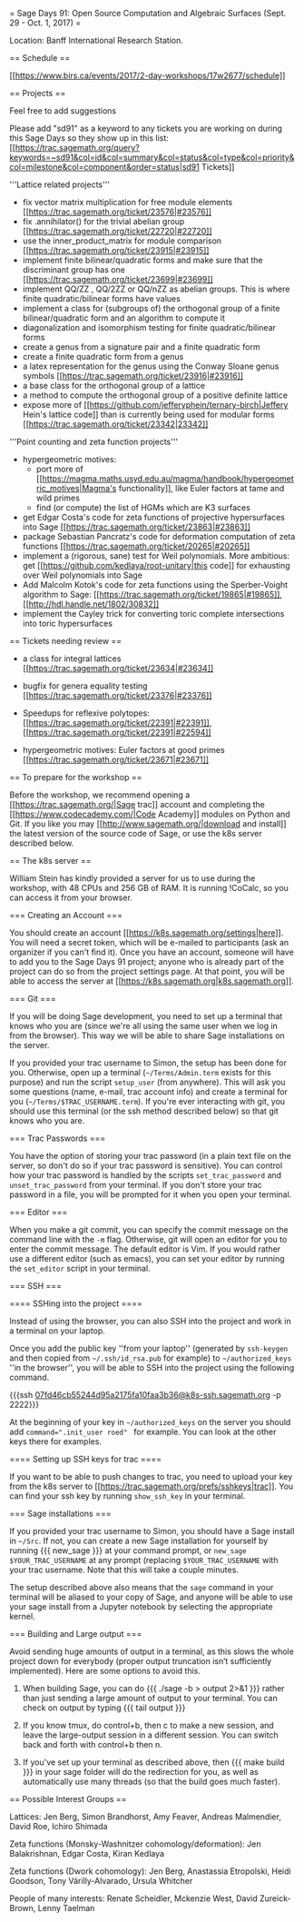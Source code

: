 = Sage Days 91: Open Source Computation and Algebraic Surfaces (Sept. 29 - Oct. 1, 2017) =

Location: Banff International Research Station.

== Schedule ==

[[https://www.birs.ca/events/2017/2-day-workshops/17w2677/schedule]]

== Projects ==

Feel free to add suggestions 

Please add "sd91" as a keyword to any tickets you are working on during this Sage Days so they show up in this list: [[https://trac.sagemath.org/query?keywords=~sd91&col=id&col=summary&col=status&col=type&col=priority&col=milestone&col=component&order=status|sd91 Tickets]]

'''Lattice related projects'''
  * fix vector matrix multiplication for free module elements [[https://trac.sagemath.org/ticket/23576|#23576]]
  * fix .annihilator() for the trivial abelian group [[https://trac.sagemath.org/ticket/22720|#22720]]
  * use the inner_product_matrix for module comparison [[https://trac.sagemath.org/ticket/23915|#23915]]
  * implement finite bilinear/quadratic forms and make sure that the discriminant group has one [[https://trac.sagemath.org/ticket/23699|#23699]]
  * implement QQ/ZZ , QQ/2ZZ or QQ/nZZ as abelian groups. This is where finite quadratic/bilinear forms have values
  * implement a class for (subgroups of) the orthogonal group of a finite bilinear/quadratic form and an algorithm to compute it
  * diagonalization and isomorphism testing for finite quadratic/bilinear forms
  * create a genus from a signature pair and a finite quadratic form
  * create a finite quadratic form from a genus
  * a latex representation for the genus using the Conway Sloane genus symbols [[https://trac.sagemath.org/ticket/23916|#23916]]
  * a base class for the orthogonal group of a lattice
  * a method to compute the orthogonal group of a positive definite lattice
  * expose more of [[https://github.com/jefferyphein/ternary-birch|Jeffery Hein's lattice code]] than is currently being used for modular forms [[https://trac.sagemath.org/ticket/23342|23342]]

'''Point counting and zeta function projects'''
  * hypergeometric motives: 
    * port more of [[https://magma.maths.usyd.edu.au/magma/handbook/hypergeometric_motives|Magma's functionality]], like Euler factors at tame and wild primes
    * find (or compute) the list of HGMs which are K3 surfaces
  * get Edgar Costa's code for zeta functions of projective hypersurfaces into Sage [[https://trac.sagemath.org/ticket/23863|#23863]]
  * package Sebastian Pancratz's code for deformation computation of zeta functions [[https://trac.sagemath.org/ticket/20265|#20265]]
  * implement a (rigorous, sane) test for Weil polynomials. More ambitious: get [[https://github.com/kedlaya/root-unitary|this code]] for exhausting over Weil polynomials into Sage
  * Add Malcolm Kotok's code for zeta functions using the Sperber-Voight algorithm to Sage: [[https://trac.sagemath.org/ticket/19865|#19865]], [[http://hdl.handle.net/1802/30832]]
  * implement the Cayley trick for converting toric complete intersections into toric hypersurfaces

== Tickets needing review ==

  * a class for integral lattices [[https://trac.sagemath.org/ticket/23634|#23634]]

  * bugfix for genera equality testing [[https://trac.sagemath.org/ticket/23376|#23376]]

  * Speedups for reflexive polytopes: [[https://trac.sagemath.org/ticket/22391|#22391]], [[https://trac.sagemath.org/ticket/22391|#22594]]

  * hypergeometric motives: Euler factors at good primes [[https://trac.sagemath.org/ticket/23671|#23671]]

== To prepare for the workshop ==

Before the workshop, we recommend opening a [[https://trac.sagemath.org/|Sage trac]] account and completing the [[https://www.codecademy.com/|Code Academy]] modules on Python and Git.  If you like you may [[http://www.sagemath.org/|download and install]] the latest version of the source code of Sage, or use the k8s server described below.

== The k8s server ==

William Stein has kindly provided a server for us to use during the workshop, with 48 CPUs and 256 GB of RAM.  It is running !CoCalc, so you can access it from your browser.

=== Creating an Account ===

You should create an account [[https://k8s.sagemath.org/settings|here]].  You will need a secret token, which will be e-mailed to participants (ask an organizer if you can't find it).  Once you have an account, someone will have to add you to the Sage Days 91 project; anyone who is already part of the project can do so from the project settings page.  At that point, you will be able to access the server at [[https://k8s.sagemath.org|k8s.sagemath.org]].

=== Git ===

If you will be doing Sage development, you need to set up a terminal that knows who you are (since we're all using the same user when we log in from the browser).  This way we will be able to share Sage installations on the server.

If you provided your trac username to Simon, the setup has been done for you.  Otherwise, open up a terminal (`~/Terms/Admin.term` exists for this purpose) and run the script `setup_user` (from anywhere).  This will ask you some questions (name, e-mail, trac account info) and create a terminal for you (`~/Terms/$TRAC_USERNAME.term`).  If you're ever interacting with git, you should use this terminal (or the ssh method described below) so that git knows who you are.

=== Trac Passwords ===

You have the option of storing your trac password (in a plain text file on the server, so don't do so if your trac password is sensitive).  You can control how your trac password is handled by the scripts `set_trac_password` and `unset_trac_password` from your terminal.  If you don't store your trac password in a file, you will be prompted for it when you open your terminal.

=== Editor ===

When you make a git commit, you can specify the commit message on the command line with the `-m` flag.  Otherwise, git will open an editor for you to enter the commit message.  The default editor is Vim.  If you would rather use a different editor (such as emacs), you can set your editor by running the `set_editor` script in your terminal.

=== SSH ===

==== SSHing into the project ====

Instead of using the browser, you can also SSH into the project and work in a terminal on your laptop.

Once you add the public key ''from your laptop'' (generated by `ssh-keygen` and then copied from `~/.ssh/id_rsa.pub` for example) to `~/authorized_keys` ''in the browser'', you will be able to SSH into the project using the following command.

{{{ssh 07fd46cb55244d95a2175fa10faa3b36@k8s-ssh.sagemath.org -p 2222}}}

At the beginning of your key in `~/authorized_keys` on the server you should add `command=".init_user roed" ` for example.  You can look at the other keys there for examples.

==== Setting up SSH keys for trac ====

If you want to be able to push changes to trac, you need to upload your key from the k8s server to [[https://trac.sagemath.org/prefs/sshkeys|trac]].  You can find your ssh key by running `show_ssh_key` in your terminal.

=== Sage installations ===

If you provided your trac username to Simon, you should have a Sage install in `~/Src`.  If not, you can create a new Sage installation for yourself by running 
{{{
new_sage
}}}
at your command prompt, or `new_sage $YOUR_TRAC_USERNAME` at any prompt (replacing `$YOUR_TRAC_USERNAME` with your trac username.  Note that this will take a couple minutes.

The setup described above also means that the `sage` command in your terminal will be aliased to your copy of Sage, and anyone will be able to use your sage install from a Jupyter notebook by selecting the appropriate kernel.

=== Building and Large output ===

Avoid sending huge amounts of output in a terminal, as this slows the whole project down for everybody (proper output truncation isn’t sufficiently implemented).  Here are some options to avoid this.

1. When building Sage, you can do
{{{
./sage -b > output 2>&1
}}}
rather than just sending a large amount of output to your terminal.  You can check on output by typing
{{{
tail output
}}}

2. If you know tmux, do control+b, then c to make a new session, and leave the large-output session in a different session.  You can switch back and forth with control+b then n.

3. If you've set up your terminal as described above, then
{{{
make build
}}}
in your sage folder will do the redirection for you, as well as automatically use many threads (so that the build goes much faster).

== Possible Interest Groups ==

Lattices: Jen Berg, Simon Brandhorst, Amy Feaver, Andreas Malmendier, David Roe, Ichiro Shimada

Zeta functions (Monsky-Washnitzer cohomology/deformation): Jen Balakrishnan, Edgar Costa, Kiran Kedlaya

Zeta functions (Dwork cohomology): Jen Berg, Anastassia Etropolski, Heidi Goodson, Tony Várilly-Alvarado, Ursula Whitcher

People of many interests: Renate Scheidler, Mckenzie West, David Zureick-Brown, Lenny Taelman
